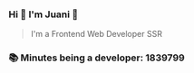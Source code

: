 ### Hi 👋 I&#39;m Juani 🦁

> I&#39;m a Frontend Web Developer SSR

### 📚 Minutes being a developer: 1839799
